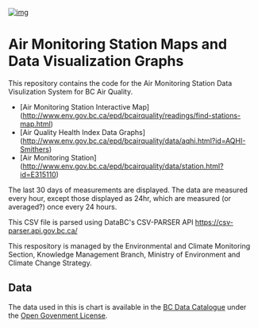[![img](https://img.shields.io/badge/Lifecycle-Stable-97ca00)](https://github.com/bcgov/repomountie/blob/master/doc/lifecycle-badges.md)
# Air Monitoring Station Maps and Data Visualization Graphs
This repository contains the code for the Air Monitoring Station Data Visulization System for BC Air Quality.
* [Air Monitoring Station Interactive Map] (http://www.env.gov.bc.ca/epd/bcairquality/readings/find-stations-map.html)
* [Air Quality Health Index Data Graphs] (http://www.env.gov.bc.ca/epd/bcairquality/data/aqhi.html?id=AQHI-Smithers)
* [Air Monitoring Station] (http://www.env.gov.bc.ca/epd/bcairquality/data/station.html?id=E315110)

The last 30 days of measurements are displayed. The data are measured every hour, except those displayed as 24hr, which are measured (or averaged?) once every 24 hours. 

This CSV file is parsed using DataBC's CSV-PARSER API https://csv-parser.api.gov.bc.ca/

This respository is managed by the Environmental and Climate Monitoring Section, Knowledge Management Branch, Ministry of Environment and Climate Change Strategy.


## Data

The data used in this is chart is available in the [BC Data Catalogue](https://catalogue.data.gov.bc.ca/dataset/01867404-ba2a-470e-94b7-0604607cfa30) under the [Open Govenment License](https://www2.gov.bc.ca/gov/content/data/open-data/open-government-license-bc).


